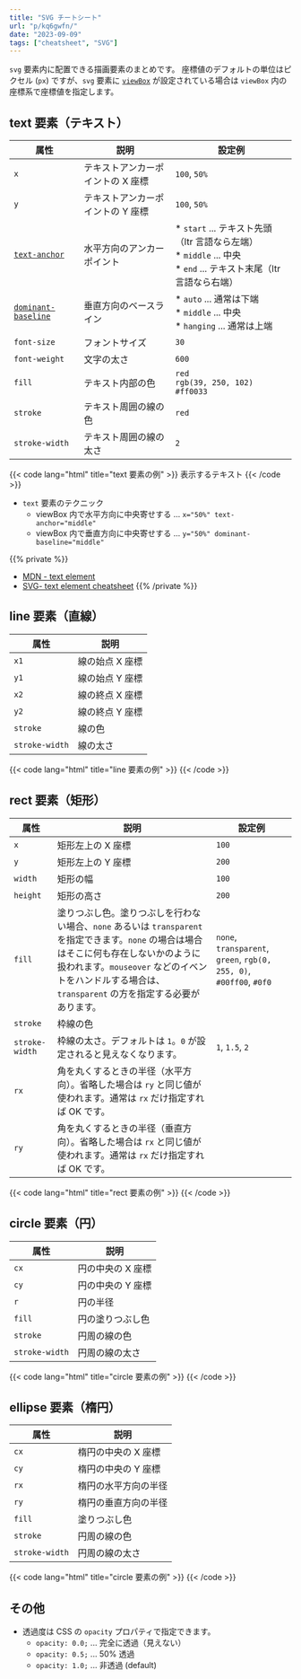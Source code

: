 ```yaml
---
title: "SVG チートシート"
url: "p/kq6gwfn/"
date: "2023-09-09"
tags: ["cheatsheet", "SVG"]
---
```


`svg` 要素内に配置できる描画要素のまとめです。
座標値のデフォルトの単位はピクセル (`px`) ですが、`svg` 要素に [`viewBox`](/p/563uibg/) が設定されている場合は `viewBox` 内の座標系で座標値を指定します。


text 要素（テキスト）
----

| 属性 | 説明 | 設定例 |
| ---- | ---- | ---- |
| `x` | テキストアンカーポイントの X 座標 | `100`, `50%` |
| `y` | テキストアンカーポイントの Y 座標 | `100`, `50%` |
| [`text-anchor`](https://developer.mozilla.org/en-US/docs/Web/SVG/Attribute/text-anchor) | 水平方向のアンカーポイント | * `start` ... テキスト先頭（ltr 言語なら左端）<br>* `middle` ... 中央<br/>* `end` ... テキスト末尾（ltr 言語なら右端） |
| [`dominant-baseline`](https://developer.mozilla.org/en-US/docs/Web/SVG/Attribute/dominant-baseline) | 垂直方向のベースライン | * `auto` ... 通常は下端<br/>* `middle` ... 中央<br/>* `hanging` ... 通常は上端 |
| `font-size` | フォントサイズ | `30` |
| `font-weight` | 文字の太さ | `600` |
| `fill` | テキスト内部の色 | `red`<br/>`rgb(39, 250, 102)`<br/>`#ff0033` |
| `stroke` | テキスト周囲の線の色 | `red` |
| `stroke-width` | テキスト周囲の線の太さ | `2` |

{{< code lang="html" title="text 要素の例" >}}
<text x="100" y="100" font-size="30" fill="blue">
  表示するテキスト
</text>
{{< /code >}}

- `text` 要素のテクニック
  - viewBox 内で水平方向に中央寄せする ... `x="50%" text-anchor="middle"`
  - viewBox 内で垂直方向に中央寄せする ... `y="50%" dominant-baseline="middle"`

{{% private %}}
- [MDN - text element](https://developer.mozilla.org/en-US/docs/Web/SVG/Element/text)
- [SVG- text element cheatsheet](https://codepen.io/tripti1410/pen/WBmMOB)
{{% /private %}}


line 要素（直線）
----

| 属性 | 説明 |
| ---- | ---- |
| `x1` | 線の始点 X 座標 |
| `y1` | 線の始点 Y 座標 |
| `x2` | 線の終点 X 座標 |
| `y2` | 線の終点 Y 座標 |
| `stroke` | 線の色 |
| `stroke-width` | 線の太さ |

{{< code lang="html" title="line 要素の例" >}}
<line x1="0" y1="0" x2="50" y2="30" stroke="red" stroke-width="3" />
{{< /code >}}


rect 要素（矩形）
----

| 属性 | 説明 | 設定例 |
| ---- | ---- | ---- |
| `x` | 矩形左上の X 座標 | `100` |
| `y` | 矩形左上の Y 座標 | `200` |
| `width` | 矩形の幅 | `100` |
| `height` | 矩形の高さ | `200` |
| `fill` | 塗りつぶし色。塗りつぶしを行わない場合、`none` あるいは `transparent` を指定できます。`none` の場合は場合はそこに何も存在しないかのように扱われます。`mouseover` などのイベントをハンドルする場合は、`transparent` の方を指定する必要があります。 | `none`, `transparent`, `green`, `rgb(0, 255, 0)`, `#00ff00`, `#0f0` |
| `stroke` | 枠線の色 | |
| `stroke-width` | 枠線の太さ。デフォルトは `1`。`0` が設定されると見えなくなります。 | `1`, `1.5`, `2` |
| `rx` | 角を丸くするときの半径（水平方向）。省略した場合は `ry` と同じ値が使われます。通常は `rx` だけ指定すれば OK です。 | |
| `ry` | 角を丸くするときの半径（垂直方向）。省略した場合は `rx` と同じ値が使われます。通常は `rx` だけ指定すれば OK です。 | |

{{< code lang="html" title="rect 要素の例" >}}
<rect x="10" y="20" width="100" height="50"
      fill="red" stroke="blue" stroke-width="2" />
{{< /code >}}


circle 要素（円）
----

| 属性 | 説明 |
| ---- | ---- |
| `cx` | 円の中央の X 座標 |
| `cy` | 円の中央の Y 座標 |
| `r` | 円の半径 |
| `fill` | 円の塗りつぶし色 |
| `stroke` | 円周の線の色 |
| `stroke-width` | 円周の線の太さ |

{{< code lang="html" title="circle 要素の例" >}}
<circle cx="50" cy="50" r="40" fill="cyan" />
{{< /code >}}


ellipse 要素（楕円）
----

| 属性 | 説明 |
| ---- | ---- |
| `cx` | 楕円の中央の X 座標 |
| `cy` | 楕円の中央の Y 座標 |
| `rx` | 楕円の水平方向の半径 |
| `ry` | 楕円の垂直方向の半径 |
| `fill` | 塗りつぶし色 |
| `stroke` | 円周の線の色 |
| `stroke-width` | 円周の線の太さ |

{{< code lang="html" title="circle 要素の例" >}}
<circle cx="50" cy="50" r="40" fill="cyan" />
{{< /code >}}


その他
----

- 透過度は CSS の `opacity` プロパティで指定できます。
  - `opacity: 0.0;` ... 完全に透過（見えない）
  - `opacity: 0.5;` ... 50% 透過
  - `opacity: 1.0;` ... 非透過 (default)


